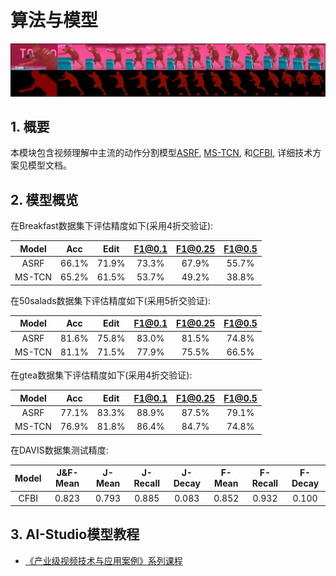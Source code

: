 # 算法与模型

![image](https://raw.githubusercontent.com/FeixiangLu/PaddleSports/main/01-sports_when/1.3-video_parsing/images/action_example.png)

## 1. 概要

本模块包含视频理解中主流的动作分割模型[ASRF](asrf.md), [MS-TCN](mstcn.md), 和[CFBI](cfbi.md), 详细技术方案见模型文档。

## 2. 模型概览

在Breakfast数据集下评估精度如下(采用4折交验证):

| Model | Acc | Edit | F1@0.1 | F1@0.25 | F1@0.5 |
| :---: | :---: | :---: | :---: | :---: | :---: |
| ASRF | 66.1% | 71.9% | 73.3% | 67.9% | 55.7% |
| MS-TCN | 65.2% | 61.5% | 53.7% | 49.2% | 38.8% |


在50salads数据集下评估精度如下(采用5折交验证):

| Model | Acc | Edit | F1@0.1 | F1@0.25 | F1@0.5 |
| :---: | :---: | :---: | :---: | :---: | :---: |
| ASRF | 81.6% | 75.8% | 83.0% | 81.5% | 74.8% |
| MS-TCN | 81.1% | 71.5% | 77.9% | 75.5% | 66.5% |

在gtea数据集下评估精度如下(采用4折交验证):

| Model | Acc | Edit | F1@0.1 | F1@0.25 | F1@0.5 |
| :---: | :---: | :---: | :---: | :---: | :---: |
| ASRF | 77.1% | 83.3% | 88.9% | 87.5% | 79.1% |
| MS-TCN | 76.9% | 81.8% | 86.4% | 84.7% | 74.8% |

在DAVIS数据集测试精度:

| Model | J&F-Mean | J-Mean | J-Recall | J-Decay | F-Mean | F-Recall | F-Decay |
| :------: | :------: | :-----: | :----: | :----: | :----: | :----: | :----: |
| CFBI | 0.823 | 0.793 | 0.885 | 0.083 | 0.852 | 0.932 | 0.100 |


## 3. AI-Studio模型教程

- [《产业级视频技术与应用案例》系列课程](https://aistudio.baidu.com/aistudio/course/introduce/6742)


